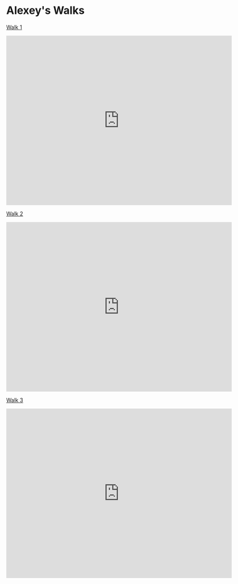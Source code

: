 # Alexey's Walks

[Walk 1](https://goo.gl/maps/vDwdKnk9UPU2) 

<iframe src="https://www.google.com/maps/embed?pb=!1m28!1m12!1m3!1d21522.311513707606!2d-122.15229605114934!3d47.60107111778335!2m3!1f0!2f0!3f0!3m2!1i1024!2i768!4f13.1!4m13!3e2!4m5!1s0x0%3A0x36a6f60d6d0b83e2!2sCrossroads+Park!3m2!1d47.617733099999995!2d-122.1249031!4m5!1s0x54906c1e28d06265%3A0xbb6915939ab3de70!2sBellevue+College%2C+3000+Landerholm+Cir+SE%2C+Bellevue%2C+WA+98007!3m2!1d47.585351499999994!2d-122.1482834!5e0!3m2!1sen!2sus!4v1454371022341" width="600" height="450" frameborder="0" style="border:0" allowfullscreen></iframe>

[Walk 2](https://goo.gl/maps/KwsD79ApYcr)

<iframe src="https://www.google.com/maps/embed?pb=!1m24!1m12!1m3!1d5381.444970618906!2d-122.14224427079012!3d47.59263966673463!2m3!1f0!2f0!3f0!3m2!1i1024!2i768!4f13.1!4m9!3e2!4m3!3m2!1d47.5890468!2d-122.1400542!4m3!3m2!1d47.5963821!2d-122.1332618!5e0!3m2!1sen!2sus!4v1456351451083" width="600" height="450" frameborder="0" style="border:0" allowfullscreen></iframe>

[Walk 3](https://goo.gl/maps/Z3e3HNsdjUo)

<iframe src="https://www.google.com/maps/embed?pb=!1m24!1m12!1m3!1d5380.5552829828!2d-122.139041320789!3d47.60129081673708!2m3!1f0!2f0!3f0!3m2!1i1024!2i768!4f13.1!4m9!3e2!4m3!3m2!1d47.596402!2d-122.1323523!4m3!3m2!1d47.6061957!2d-122.1376578!5e0!3m2!1sen!2sus!4v1456352015137" width="600" height="450" frameborder="0" style="border:0" allowfullscreen></iframe>

